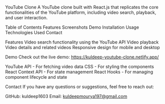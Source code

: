 YouTube Clone
A YouTube clone built with React.js that replicates the core functionalities of the YouTube platform, including video search, playback, and user interaction.

Table of Contents
Features
Screenshots
Demo
Installation
Usage
Technologies Used
Contact

Features
Video search functionality using the YouTube API
Video playback
Video details and related videos
Responsive design for mobile and desktop

Demo
Check out the live demo: https://kuldeep-youtube-clone.netlify.app/

YouTube API - For fetching video data
CSS - For styling the components
React Context API - For state management
React Hooks - For managing component lifecycle and state

Contact
If you have any questions or suggestions, feel free to reach out:

GitHub: kuldeep1603
Email: kuldeepmourya197@gmail.com
